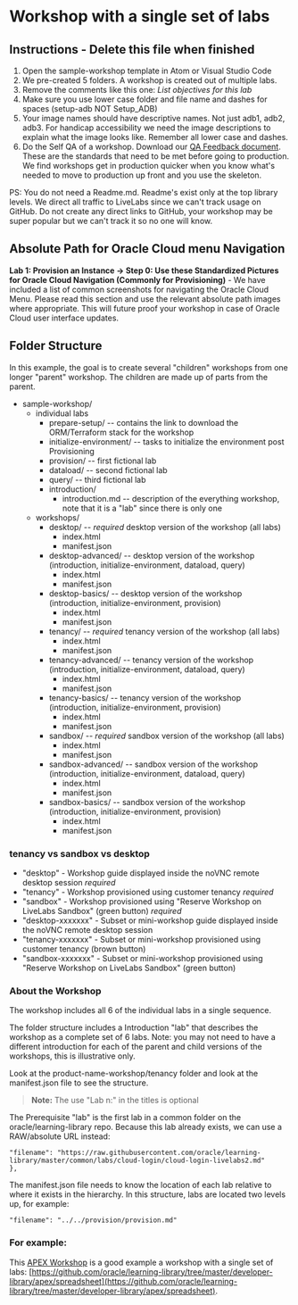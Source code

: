 # Workshop with a single set of labs

## Instructions - Delete this file when finished

1. Open the sample-workshop template in Atom or Visual Studio Code
2. We pre-created 5 folders. A workshop is created out of multiple labs.
3. Remove the comments like this one: *List objectives for this lab*
4. Make sure you use lower case folder and file name and dashes for spaces (setup-adb NOT Setup_ADB)
5. Your image names should have descriptive names. Not just adb1, adb2, adb3. For handicap accessibility we need the image descriptions to explain what the image looks like. Remember all lower case and dashes.
6. Do the Self QA of a workshop. Download our [QA Feedback document](https://objectstorage.us-ashburn-1.oraclecloud.com/p/MKKRgodQ0WIIgL_R3QCgCRWCg30g22bXgxCdMk3YeKClB1238ZJXdau_Jsri0nzP/n/c4u04/b/qa-form/o/QA.docx). These are the standards that need to be met before going to production. We find workshops get in production quicker when you know what's needed to move to production up front and you use the skeleton.

PS:  You do not need a Readme.md. Readme's exist only at the top library levels. We direct all traffic to LiveLabs since we can't track usage on GitHub.  Do not create any direct links to GitHub, your workshop may be super popular but we can't track it so no one will know.

## Absolute Path for Oracle Cloud menu Navigation

**Lab 1: Provision an Instance -> Step 0: Use these Standardized Pictures for Oracle Cloud Navigation (Commonly for Provisioning)** - We have included a list of common screenshots for navigating the Oracle Cloud Menu. Please read this section and use the relevant absolute path images where appropriate.  This will future proof your workshop in case of Oracle Cloud user interface updates.

## Folder Structure

In this example, the goal is to create several "children" workshops from one longer "parent" workshop. The children are made up of parts from the parent.

- sample-workshop/
    - individual labs
        - prepare-setup/          -- contains the link to download the ORM/Terraform stack for the workshop
        - initialize-environment/ -- tasks to initialize the environment post Provisioning
        - provision/              -- first fictional lab
        - dataload/               -- second fictional lab
        - query/                  -- third fictional lab
        - introduction/
            - introduction.md     -- description of the everything workshop, note that it is a "lab" since there is only one
    - workshops/
      - desktop/                 -- *required* desktop version of the workshop (all labs)
          - index.html
          - manifest.json
      - desktop-advanced/        -- desktop version of the workshop (introduction, initialize-environment, dataload, query)
          - index.html
          - manifest.json
      - desktop-basics/          -- desktop version of the workshop (introduction, initialize-environment, provision)
          - index.html
          - manifest.json
      - tenancy/                 -- *required* tenancy version of the workshop (all labs)
          - index.html
          - manifest.json
      - tenancy-advanced/        -- tenancy version of the workshop (introduction, initialize-environment, dataload, query)
          - index.html
          - manifest.json
      - tenancy-basics/          -- tenancy version of the workshop (introduction, initialize-environment, provision)
          - index.html
          - manifest.json
      - sandbox/                 -- *required* sandbox version of the workshop (all labs)
         - index.html
         - manifest.json
      - sandbox-advanced/        -- sandbox version of the workshop (introduction, initialize-environment, dataload, query)
          - index.html
          - manifest.json
      - sandbox-basics/          -- sandbox version of the workshop (introduction, initialize-environment, provision)
           - index.html
           - manifest.json


### tenancy vs sandbox vs desktop

* "desktop"  - Workshop guide displayed inside the noVNC remote desktop session *required*
* "tenancy" - Workshop provisioned using customer tenancy  *required*
* "sandbox" - Workshop provisioned using "Reserve Workshop on LiveLabs Sandbox" (green button) *required*
* "desktop-xxxxxxx" - Subset or mini-workshop guide displayed inside the noVNC remote desktop session
* "tenancy-xxxxxxx" - Subset or mini-workshop provisioned using customer tenancy (brown button)
* "sandbox-xxxxxxx" - Subset or mini-workshop provisioned using "Reserve Workshop on LiveLabs Sandbox" (green button)


### About the Workshop

The workshop includes all 6 of the individual labs in a single sequence.

The folder structure includes a Introduction "lab" that describes the workshop as a complete set of 6 labs. Note: you may not need to have a different introduction for each of the parent and child versions of the workshops, this is illustrative only.

Look at the product-name-workshop/tenancy folder and look at the manifest.json file to see the structure.

> **Note:** The use "Lab n:" in the titles is optional

The Prerequisite "lab" is the first lab in a common folder on the oracle/learning-library repo. Because this lab already exists, we can use a RAW/absolute URL instead:

  ```
  "filename": "https://raw.githubusercontent.com/oracle/learning-library/master/common/labs/cloud-login/cloud-login-livelabs2.md"        },
  ```

The manifest.json file needs to know the location of each lab relative to where it exists in the hierarchy. In this structure, labs are located two levels up, for example:

  ```
  "filename": "../../provision/provision.md"
  ```

### For example:

This [APEX Workshop](https://oracle.github.io/learning-library/developer-library/apex/spreadsheet/workshops/tenancy/) is a good example a workshop with a single set of labs: [https://github.com/oracle/learning-library/tree/master/developer-library/apex/spreadsheet](https://github.com/oracle/learning-library/tree/master/developer-library/apex/spreadsheet).


